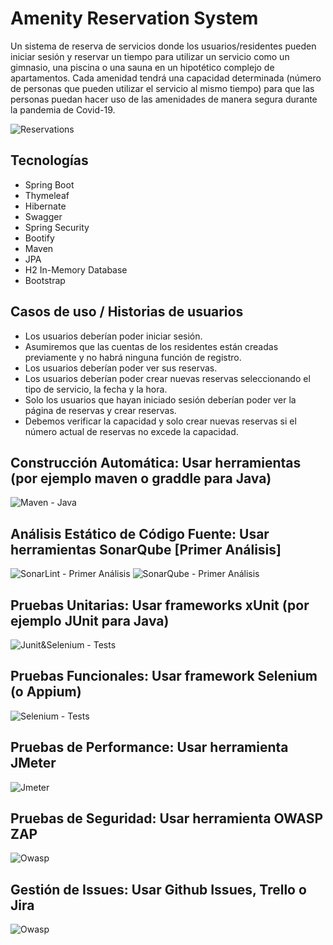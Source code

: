 # Amenity Reservation System

Un sistema de reserva de servicios donde los usuarios/residentes pueden iniciar sesión y reservar un tiempo para utilizar un servicio como un gimnasio, 
una piscina o una sauna en un hipotético complejo de apartamentos. Cada amenidad tendrá una capacidad determinada (número de personas que pueden utilizar 
el servicio al mismo tiempo) para que las personas puedan hacer uso de las amenidades de manera segura durante la pandemia de Covid-19.

![Reservations](images/captura_html.png)

## Tecnologías
* Spring Boot
* Thymeleaf
* Hibernate
* Swagger
* Spring Security
* Bootify
* Maven
* JPA
* H2 In-Memory Database
* Bootstrap

## Casos de uso / Historias de usuarios

* Los usuarios deberían poder iniciar sesión.
* Asumiremos que las cuentas de los residentes están creadas previamente y no habrá ninguna función de registro.
* Los usuarios deberían poder ver sus reservas.
* Los usuarios deberían poder crear nuevas reservas seleccionando el tipo de servicio, la fecha y la hora.
* Solo los usuarios que hayan iniciado sesión deberían poder ver la página de reservas y crear reservas.
* Debemos verificar la capacidad y solo crear nuevas reservas si el número actual de reservas no excede la capacidad.




## Construcción Automática: Usar herramientas (por ejemplo maven o graddle para Java)
![Maven - Java](images/maven.PNG)

## Análisis Estático de Código Fuente: Usar herramientas SonarQube [Primer Análisis]
![SonarLint - Primer Análisis](images/captura_sonarlint.png)
![SonarQube - Primer Análisis](images/captura_sonarqube.png)

## Pruebas Unitarias: Usar frameworks xUnit (por ejemplo JUnit para Java)
![Junit&Selenium - Tests](images/ListaTest.png)

## Pruebas Funcionales: Usar framework Selenium (o Appium)
![Selenium - Tests](images/Selenium.png)

## Pruebas de Performance: Usar herramienta JMeter
![Jmeter](images/jmeter.png)

## Pruebas de Seguridad: Usar herramienta OWASP ZAP
![Owasp](images/owasp.png)

## Gestión de Issues: Usar Github Issues, Trello o Jira
![Owasp](images/trello.png)

